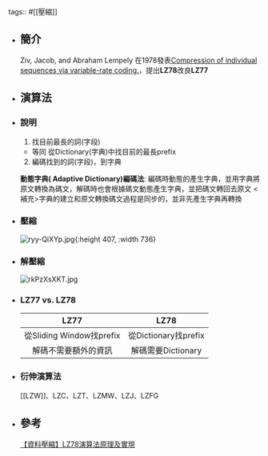 tags:: #[[壓縮]]

- ## 簡介
  
  Ziv, Jacob, and Abraham Lempely 在1978發表[Compression of individual sequences via variable-rate coding.](https://pzs.dstu.dp.ua/ComputerGraphics/ic/bibl/ziv_lempel_1978.pdf)，提出**LZ78**改良**LZ77**
- ## 演算法
- ### 說明
  1. 找目前最長的詞(字段)
    + 等同 從Dictionary(字典)中找目前的最長prefix
  2. 編碼找到的詞(字段)，到字典
  
  **動態字典( Adaptive Dictionary)編碼法**: 編碼時動態的產生字典，並用字典將原文轉換為碼文，解碼時也會根據碼文動態產生字典，並把碼文轉回去原文
  <補充>字典的建立和原文轉換碼文過程是同步的，並非先產生字典再轉換
- ### 壓縮
  ![ryy-QiXYp.jpg](../assets/ryy-QiXYp_1706121059730_0.jpg){:height 407, :width 736}
- ### 解壓縮
  ![rkPzXsXKT.jpg](../assets/rkPzXsXKT_1706121084567_0.jpg)
- ### LZ77 vs. LZ78
  |LZ77|LZ78|
  |:-:|:-:|
  |從Sliding Window找prefix|從Dictionary找prefix|
  |解碼不需要額外的資訊|解碼需要Dictionary|
- ### 衍伸演算法
  [[LZW]]、LZC、LZT、LZMW、LZJ、LZFG
- ## 參考
  
  [【資料壓縮】LZ78演算法原理及實現](https://www.796t.com/content/1547800770.html)